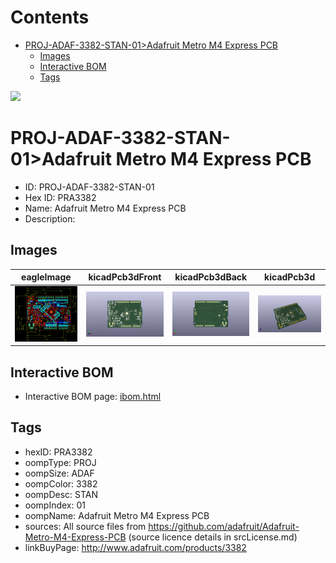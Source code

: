 



Contents
========

* [PROJ-ADAF-3382-STAN-01>Adafruit Metro M4 Express PCB](#proj-adaf-3382-stan-01adafruit-metro-m4-express-pcb)
	* [Images](#images)
	* [Interactive BOM](#interactive-bom)
	* [Tags](#tags)
  
![][im]
# PROJ-ADAF-3382-STAN-01>Adafruit Metro M4 Express PCB

- ID: PROJ-ADAF-3382-STAN-01
- Hex ID: PRA3382
- Name: Adafruit Metro M4 Express PCB
- Description: 

## Images
  
  

|eagleImage|kicadPcb3dFront|kicadPcb3dBack|kicadPcb3d|
| :---: | :---: | :---: | :---: |
|[![eagleImage](eagleImage_140.png)](eagleImage_600.png)|[![kicadPcb3dFront](kicadPcb3dFront_140.png)](kicadPcb3dFront_600.png)|[![kicadPcb3dBack](kicadPcb3dBack_140.png)](kicadPcb3dBack_600.png)|[![kicadPcb3d](kicadPcb3d_140.png)](kicadPcb3d_600.png)|

## Interactive BOM

- Interactive BOM page: [ibom.html](kicad/bom/ibom.html)

## Tags

- hexID: PRA3382
- oompType: PROJ
- oompSize: ADAF
- oompColor: 3382
- oompDesc: STAN
- oompIndex: 01
- oompName: Adafruit Metro M4 Express PCB
- sources: All source files from https://github.com/adafruit/Adafruit-Metro-M4-Express-PCB (source licence details in srcLicense.md)
- linkBuyPage: http://www.adafruit.com/products/3382



[im]: kicadPcb3d_450.png
